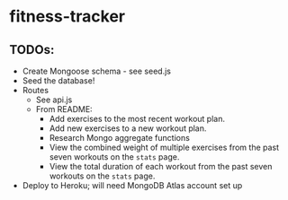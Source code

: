 # fitness-tracker

## TODOs:
- Create Mongoose schema - see seed.js
- Seed the database!
- Routes
    - See api.js
    - From README:
        - Add exercises to the most recent workout plan.
        - Add new exercises to a new workout plan.
        - Research Mongo aggregate functions
        - View the combined weight of multiple exercises from the past seven workouts on the `stats` page.
        - View the total duration of each workout from the past seven workouts on the `stats` page.
- Deploy to Heroku; will need MongoDB Atlas account set up
